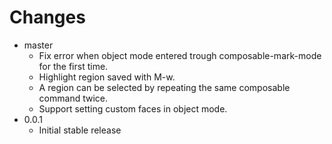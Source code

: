 # Changes

- master
  - Fix error when object mode entered trough composable-mark-mode for
    the first time.
  - Highlight region saved with M-w.
  - A region can be selected by repeating the same composable command
    twice.
  - Support setting custom faces in object mode.
- 0.0.1
  - Initial stable release
